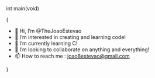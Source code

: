 int main(void)

{
  - 👋 Hi, I’m @TheJoaoEstevao
  - 👀 I’m interested in creating and learning code!
  - 🌱 I’m currently learning C!
  - 💞️ I’m looking to collaborate on anything and everything!
  - 📫 How to reach me : joao8estevao@gmail.com
 
}
